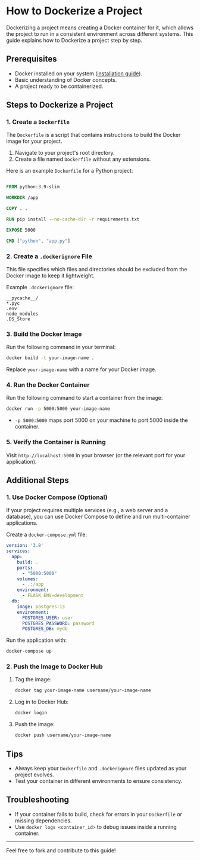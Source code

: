 # How to Dockerize a Project

Dockerizing a project means creating a Docker container for it, which allows the project to run in a consistent environment across different systems. This guide explains how to Dockerize a project step by step.

## Prerequisites
- Docker installed on your system ([installation guide](https://docs.docker.com/get-docker/)).
- Basic understanding of Docker concepts.
- A project ready to be containerized.

## Steps to Dockerize a Project

### 1. Create a `Dockerfile`
The `Dockerfile` is a script that contains instructions to build the Docker image for your project.

1. Navigate to your project's root directory.
2. Create a file named `Dockerfile` without any extensions.

Here is an example `Dockerfile` for a Python project:

```dockerfile

FROM python:3.9-slim

WORKDIR /app

COPY . .

RUN pip install --no-cache-dir -r requirements.txt

EXPOSE 5000

CMD ["python", "app.py"]
```

### 2. Create a `.dockerignore` File
This file specifies which files and directories should be excluded from the Docker image to keep it lightweight.

Example `.dockerignore` file:
```plaintext
__pycache__/
*.pyc
.env
node_modules
.DS_Store
```

### 3. Build the Docker Image
Run the following command in your terminal:
```bash
docker build -t your-image-name .
```
Replace `your-image-name` with a name for your Docker image.

### 4. Run the Docker Container
Run the following command to start a container from the image:
```bash
docker run -p 5000:5000 your-image-name
```
- `-p 5000:5000` maps port 5000 on your machine to port 5000 inside the container.

### 5. Verify the Container is Running
Visit `http://localhost:5000` in your browser (or the relevant port for your application).

## Additional Steps

### 1. Use Docker Compose (Optional)
If your project requires multiple services (e.g., a web server and a database), you can use Docker Compose to define and run multi-container applications.

Create a `docker-compose.yml` file:

```yaml
version: '3.8'
services:
  app:
    build: .
    ports:
      - "5000:5000"
    volumes:
      - .:/app
    environment:
      - FLASK_ENV=development
  db:
    image: postgres:13
    environment:
      POSTGRES_USER: user
      POSTGRES_PASSWORD: password
      POSTGRES_DB: mydb
```

Run the application with:
```bash
docker-compose up
```

### 2. Push the Image to Docker Hub
1. Tag the image:
   ```bash
   docker tag your-image-name username/your-image-name
   ```
2. Log in to Docker Hub:
   ```bash
   docker login
   ```
3. Push the image:
   ```bash
   docker push username/your-image-name
   ```

## Tips
- Always keep your `Dockerfile` and `.dockerignore` files updated as your project evolves.
- Test your container in different environments to ensure consistency.

## Troubleshooting
- If your container fails to build, check for errors in your `Dockerfile` or missing dependencies.
- Use `docker logs <container_id>` to debug issues inside a running container.

---
Feel free to fork and contribute to this guide!